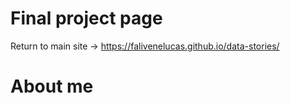 # Final project page

Return to main site -> https://falivenelucas.github.io/data-stories/

# About me
